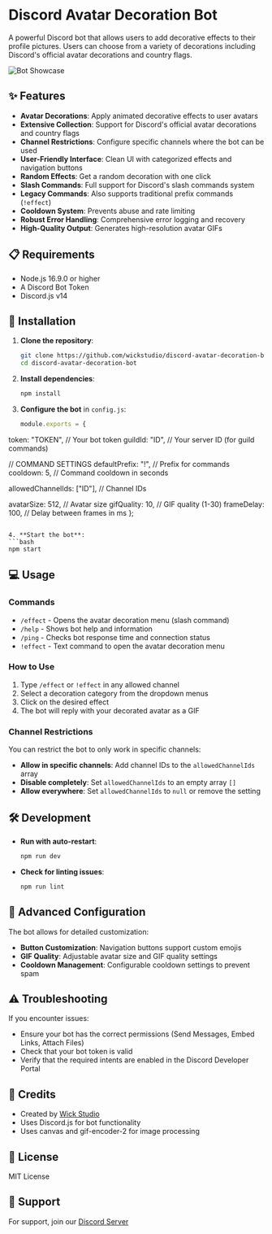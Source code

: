 # Discord Avatar Decoration Bot

A powerful Discord bot that allows users to add decorative effects to their profile pictures. Users can choose from a variety of decorations including Discord's official avatar decorations and country flags.

![Bot Showcase](https://i.imgur.com/4m0b8w3.png)

## ✨ Features

- **Avatar Decorations**: Apply animated decorative effects to user avatars
- **Extensive Collection**: Support for Discord's official avatar decorations and country flags
- **Channel Restrictions**: Configure specific channels where the bot can be used
- **User-Friendly Interface**: Clean UI with categorized effects and navigation buttons
- **Random Effects**: Get a random decoration with one click
- **Slash Commands**: Full support for Discord's slash commands system
- **Legacy Commands**: Also supports traditional prefix commands (`!effect`)
- **Cooldown System**: Prevents abuse and rate limiting
- **Robust Error Handling**: Comprehensive error logging and recovery
- **High-Quality Output**: Generates high-resolution avatar GIFs

## 📋 Requirements

- Node.js 16.9.0 or higher
- A Discord Bot Token
- Discord.js v14

## 🚀 Installation

1. **Clone the repository**:
   ```bash
   git clone https://github.com/wickstudio/discord-avatar-decoration-bot.git
   cd discord-avatar-decoration-bot
   ```

2. **Install dependencies**:
   ```bash
   npm install
   ```

3. **Configure the bot** in `config.js`:
   ```javascript
   module.exports = {
  token: "TOKEN", // Your bot token
  guildId: "ID", // Your server ID (for guild commands)
  
  // COMMAND SETTINGS
  defaultPrefix: "!", // Prefix for commands
  cooldown: 5, // Command cooldown in seconds
  
  allowedChannelIds: ["ID"], // Channel IDs
  
  avatarSize: 512, // Avatar size
  gifQuality: 10, // GIF quality (1-30)
  frameDelay: 100, // Delay between frames in ms
};
   ```

4. **Start the bot**:
   ```bash
   npm start
   ```

## 💻 Usage

### Commands

- `/effect` - Opens the avatar decoration menu (slash command)
- `/help` - Shows bot help and information
- `/ping` - Checks bot response time and connection status
- `!effect` - Text command to open the avatar decoration menu

### How to Use

1. Type `/effect` or `!effect` in any allowed channel
2. Select a decoration category from the dropdown menus
3. Click on the desired effect
4. The bot will reply with your decorated avatar as a GIF

### Channel Restrictions

You can restrict the bot to only work in specific channels:

- **Allow in specific channels**: Add channel IDs to the `allowedChannelIds` array
- **Disable completely**: Set `allowedChannelIds` to an empty array `[]`
- **Allow everywhere**: Set `allowedChannelIds` to `null` or remove the setting

## 🛠️ Development

- **Run with auto-restart**:
  ```bash
  npm run dev
  ```

- **Check for linting issues**:
  ```bash
  npm run lint
  ```

## 🔧 Advanced Configuration

The bot allows for detailed customization:

- **Button Customization**: Navigation buttons support custom emojis
- **GIF Quality**: Adjustable avatar size and GIF quality settings
- **Cooldown Management**: Configurable cooldown settings to prevent spam

## ⚠️ Troubleshooting

If you encounter issues:

- Ensure your bot has the correct permissions (Send Messages, Embed Links, Attach Files)
- Check that your bot token is valid
- Verify that the required intents are enabled in the Discord Developer Portal

## 🙏 Credits

- Created by [Wick Studio](https://discord.gg/wicks)
- Uses Discord.js for bot functionality
- Uses canvas and gif-encoder-2 for image processing

## 📄 License

MIT License

## 🔗 Support

For support, join our [Discord Server](https://discord.gg/wicks)
